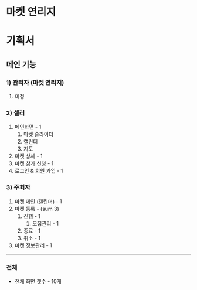 # 마켓 연리지

# 기획서

## 메인 기능

### 1) 관리자 (마켓 연리지)

1. 미정

### 2) 셀러

1. 메인화면 - 1
   1. 마켓 슬라이더
   2. 캘린더
   3. 지도
2. 마켓 상세 - 1
3. 마켓 참가 신청 - 1
4. 로그인 & 회원 가입 - 1

### 3) 주최자

1. 마켓 메인 (캘린더) - 1
2. 마켓 등록 - (sum 3)
   1. 진행 - 1
      1. 모집관리 - 1
   2. 종료 - 1
   3. 취소 - 1
3. 마켓 정보관리 - 1

---

### 전체

- 전체 화면 갯수 - 10개
